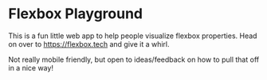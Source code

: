 # Flexbox Playground

This is a fun little web app to help people visualize flexbox properties. Head on over to https://flexbox.tech and give it a whirl.

Not really mobile friendly, but open to ideas/feedback on how to pull that off in a nice way!
